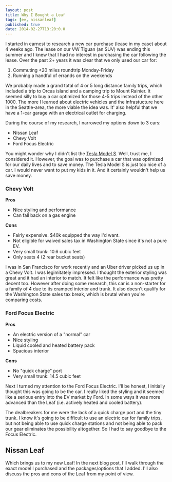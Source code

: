 ```yaml
---
layout: post
title: Why I Bought a Leaf
tags: [ev, nissanleaf]
published: true
date: 2014-02-27T13:20:0.0
---
```


I started in earnest to research a new car purchase (lease in my case) about 4 weeks ago. The lease on our VW Tiguan (an SUV) was ending this summer and I knew that I had no interest in purchasing the car following the lease. Over the past 2+ years it was clear that we only used our car for:

1. Commuting <20 miles roundtrip Monday-Friday
2. Running a handful of errands on the weekends

We probably made a grand total of 4 or 5 long distance family trips, which included a trip to Orcas island and a camping trip to Mount Rainier. It seemed silly to buy a car optimized for those 4-5 trips instead of the other 1000. The more I learned about electric vehicles and the infrastucture here in the Seattle-area, the more viable the idea was. It' also helpful that we have a 1-car garage with an electrical outlet for charging. 

During the course of my research, I narrowed my options down to 3 cars:

* Nissan Leaf
* Chevy Volt
* Ford Focus Electric

You might wonder why I didn't list the [Tesla Model S][1]. Well, trust me, I considered it. However, the goal was to purchase a car that was optimized for our daily lives and to save money. The Tesla Model S is just too nice of a car. I would never want to put my kids in it. And it certainly wouldn't help us save money. 

### Chevy Volt

**Pros**

* Nice styling and performance
* Can fall back on a gas engine

**Cons**

* Fairly expensive. $40k equipped the way I'd want.
* Not eligible for waived sales tax in Washington State since it's not a pure EV.
* Very small trunk: 10.6 cubic feet
* Only seats 4 (2 rear bucket seats)

I was in San Francisco for work recently and an Uber driver picked us up in a Chevy Volt. I was legimitately impressed. I thought the exterior styling was great and it had an interior to match. It felt like the performance was pretty decent too. However after doing some research, this car is a non-starter for a family of 4 due to its cramped interior and trunk. It also doesn't qualify for the Washington State sales tax break, which is brutal when you're comparing costs.

### Ford Focus Electric

**Pros**

* An electric version of a "normal" car
* Nice styling
* Liquid cooled and heated battery pack
* Spacious interior

**Cons**

* No "quick charge" port
* Very small trunk: 14.5 cubic feet

Next I turned my attention to the Ford Focus Electric. I'll be honest, I initially thought this was going to be the car. I really liked the styling and it seemed like a serious entry into the EV market by Ford. In some ways it was more advanced than the Leaf (i.e. actively heated and cooled battery). 

The dealbreakers for me were the lack of a quick charge port and the tiny trunk. I know it's going to be difficult to use an electric car for family trips, but not being able to use quick charge stations and not being able to pack our gear eliminates the possibility altogether. So I had to say goodbye to the Focus Electric.

## Nissan Leaf

Which brings us to my new Leaf! In the next blog post, I'll walk through the exact model I purchased and the packages/options that I added. I'll also discuss the pros and cons of the Leaf from my point of view.


[1]:http://www.teslamotors.com/models
